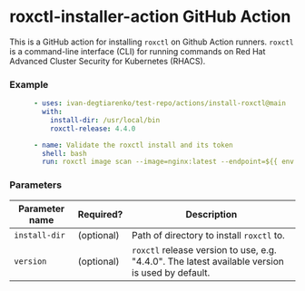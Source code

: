 # roxctl-installer-action GitHub Action

This is a GitHub action for installing `roxctl` on Github Action runners. `roxctl` is a command-line interface (CLI) for running commands on Red Hat Advanced Cluster Security for Kubernetes (RHACS).

### Example

```yaml
      - uses: ivan-degtiarenko/test-repo/actions/install-roxctl@main
        with:
          install-dir: /usr/local/bin
          roxctl-release: 4.4.0

      - name: Validate the roxctl install and its token
        shell: bash
        run: roxctl image scan --image=nginx:latest --endpoint=${{ env.RHACS_ENDPOINT }} --password=${{ secrets.RHACS_PASSWORD }}
```

### Parameters

| Parameter name | Required? | Description |
| --- | --- | --- |
| `install-dir` | (optional) | Path of directory to install `roxctl` to. |
| `version` | (optional) | `roxctl` release version to use, e.g. "4.4.0". The latest available version is used by default. |
